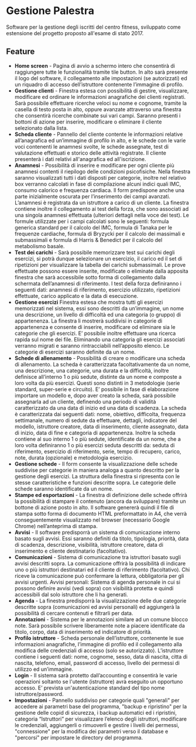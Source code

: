 # Gestione Palestra
Software per la gestione degli iscritti del centro fitness, sviluppato come estensione del progetto proposto all'esame di stato 2017.

## Feature
 - **Home screen** - Pagina di avvio a schermo intero che consentirà di raggiungere tutte le funzionalità tramite tile button. In alto sarà presente il logo del software, il collegamento alle impostazioni (se autorizzati) ed un riquadro di accesso dell’istruttore contenente l’immagine di profilo.
 - **Gestione clienti** -  Finestra estesa con possibilità di gestire, visualizzare, modificare ed ordinare le informazioni anagrafiche dei clienti registrati. Sarà possibile effettuare ricerche veloci su nome e cognome, tramite la casella di testo posta in alto, oppure avanzate attraverso una finestra che consentirà ricerche combinate sui vari campi. Saranno presenti i bottoni di azione per inserire, modificare o eliminare il cliente selezionato dalla lista.
 - **Scheda cliente** - Pannello del cliente contente le informazioni relative all’anagrafica ed un’immagine di profilo in alto, e le schede con le varie voci contenenti le anamnesi svolte, le schede assegnate, test di valutazione effettuati e storico delle attività registrate. Il cliente presenterà i dati relativi all'anagrafica ed all'iscrizione.
 - **Anamnesi** - Possibilità di inserire e modificare per ogni cliente più anamnesi contenti il riepilogo delle condizioni psicofisiche. Nella finestra saranno visualizzati tutti i dati disposti per categorie, inoltre nel relativo box verranno calcolati in fase di compilazione alcuni indici quali IMC, consumo calorico e frequenza cardiaca. Il form predispone anche una parte inizialmente oscurata per l’inserimento dei campi avanzati. L’anamnesi è registrata da un istruttore a carico di un cliente. La finestra contiene inoltre il collegamento ai test della forza, che sono associati ad una singola anamnesi effettuata (ulteriori dettagli nella voce dei test). Le formule utilizzate per i campi calcolati sono le seguenti: formula generica standard per il calcolo del IMC, formula di Tanaka per le frequenze cardiache, formula di Bryzycki per il calcolo dei massimali e submassimali e formula di Harris & Benedict per il calcolo del metabolismo basale.
 - **Test dei carichi** - Sarà possibile memorizzare test sui carichi degli esercizi, si potrà dunque selezionare un esercizio, il carico ed il set di ripetizioni per visualizzare la tabella dei carichi submassimali. Le prove effettuate possono essere inserite, modificate o eliminate dalla apposita finestra che sarà accessibile sotto forma di collegamento dalla schermata dell’anamnesi di riferimento. I test della forza definiranno i seguenti dati: anamnesi di riferimento, esercizio utilizzato, ripetizioni effettuate, carico applicato e la data di esecuzione.
 - **Gestione esercizi** Finestra estesa che mostra tutti gli esercizi memorizzati nel sistema, essi sono descritti da un’immagine, un nome una descrizione, un livello di difficoltà ed una categoria (o gruppo) di appartenenza. La finestra li mostrerà suddivisi in categorie di appartenenza e consente di inserire, modificare od eliminare sia le categorie che gli esercizi. E’ possibile inoltre effettuare una ricerca rapida sul nome dei file. Eliminando una categoria gli esercizi associati verranno migrati e saranno rintracciabili nell’apposito elenco. Le categorie di esercizi saranno definite da un nome.
 - **Schede di allenamento** - Possibilità di creare o modificare una scheda di allenamento. La scheda è caratterizzata facoltativamente da un nome, una descrizione, una categorie, una durata e la difficoltà, inoltre definisce all’interno 1 o più sedute, distinte da un nome e composte a loro volta da più esercizi. Questi sono distinti in 3 metodologie (serie standard, super-serie e circuito). E’ possibile in fase di elaborazione importare un modello e, dopo aver creato la scheda, sarà possibile assegnarla ad un cliente, definendo una periodo di validità caratterizzato da una data di inizio ed una data di scadenza. La scheda è caratterizzata dai seguenti dati: nome, obiettivo, difficolta, frequenza settimanale, numero di sedute da effettuare, dettagli, indicatore del modello, istruttore creatore, data di inserimento, cliente assegnato, data di inizio, data di fine e categoria di appartenenza. Inoltre la scheda contiene al suo interno 1 o più sedute, identificate da un nome, che a loro volta definiranno 1 o più esercizi seduta descritti da: seduta di riferimento, esercizio di riferimento, serie, tempo di recupero, carico, note, durata (opzionale) e metodologia esercizio.
 - **Gestione schede** -  Il form consente la visualizzazione delle schede suddivise per categorie in maniera analoga a quanto descritto per la gestione degli esercizi. La struttura della finestra si ripresenta con le stesse caratteristiche e funzioni descritte sopra. Le categorie delle schede saranno identificate da un nome.
 - **Stampe ed esportazioni** - La finestra di definizione delle schede offrirà la possibilità di stampare il contenuto (ancora da sviluppare) tramite un bottone di azione posto in alto. Il software genererà quindi il file di stampa sotto forma di documento HTML preformattato in A4, che verrà conseguentemente visualizzato nel browser (necessario Google Chrome) nell’anteprima di stampa.
 - **Avvisi** - Il software predisporrà un sistema di comunicazione interno basato sugli avvisi. Essi saranno definiti da titolo, tipologia, priorità, data di scadenza, descrizione, visibilità, istruttore creatore, data di inserimento e cliente destinatario (facoltativo).
 - **Comunicazioni** - Sistema di comunicazione tra istruttori basato sugli avvisi descritti sopra. La comunicazione offrirà la possibilità di indicare uno o più istruttori destinatari ed il cliente di riferimento (facoltativo). Chi riceve la comunicazione può confermare la lettura, obbligatoria per gli avvisi urgenti. Avvisi personali: Sistema di agenda personale in cui si possono definire avvisi (vedi sopra) con visibilità protetta e quindi accessibili dal solo istruttore che li ha generati.
 - **Agenda** - La finestra predisporrà la visualizzazione delle due categorie descritte sopra (comunicazioni ed avvisi personali) ed aggiungerà la possibilità di cercare contenuti e filtrarli per data.
 - **Annotazioni** - Sistema per le annotazioni similare ad un comune blocco note. Sarà possibile scrivere liberamente note a piacere identificate da titolo, corpo, data di inserimento ed indicatore di priorità.
 - **Profilo istruttore** - Scheda personale dell’istruttore, contenente le sue informazioni anagrafiche, l’immagine di profilo ed il collegamento alla modifica delle credenziali di accesso (solo se autorizzato). L’istruttore contiene i seguenti dati: nome, cognome, sesso, data di nascita, citta di nascita, telefono, email, password di accesso, livello dei permessi di utilizzo ed un’immagine.
 - **Login** - Il sistema sarà protetto dall’accounting e consentirà le varie operazioni soltanto se l'utente (istruttore) avrà eseguito un opportuno accesso. E’ prevista un'autenticazione standard del tipo nome istruttore/password.
 - **Impostazioni** - Pannello suddiviso per categorie quali "generali" per accedere ai parametri base del programma, "backup e ripristino" per la gestione delle copid di sicurezza, i backup automatici ed i ripristini, categoria “Istruttori” per visualizzare l’elenco degli istruttori, modificare le credenziali, aggiungerli o rimuoverli e gestire i livelli dei permessi, "connessione" per la modifica dei parametri verso il database e "percorsi" per impostare le directory del programma.
